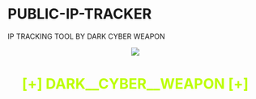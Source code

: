 # PUBLIC-IP-TRACKER
IP TRACKING TOOL BY DARK CYBER WEAPON

<center><img src="https://miro.medium.com/max/1060/1*S_z-fU_sRXx9HgQvz1lSXQ.gif"</center>
</center>
<center><h1><p style="color:#bdfe03;">[+] DARK__CYBER__WEAPON [+]</p></h1></center>
<Body background="https://miro.medium.com/max/1024/1*F8Ua3EA5xIK8g_-aemMpUA.gif">

<center>

</center>
